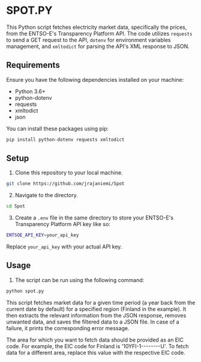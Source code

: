 # SPOT.PY

This Python script fetches electricity market data, specifically the prices, from the ENTSO-E's Transparency Platform API. The code utilizes `requests` to send a GET request to the API, `dotenv` for environment variables management, and `xmltodict` for parsing the API's XML response to JSON.

## Requirements

Ensure you have the following dependencies installed on your machine:

- Python 3.6+
- python-dotenv
- requests
- xmltodict
- json

You can install these packages using pip:

```bash
pip install python-dotenv requests xmltodict
```

## Setup

1. Clone this repository to your local machine.

```bash
git clone https://github.com/jrajaniemi/Spot
```

2. Navigate to the directory.

```bash
cd Spot
```
3. Create a `.env` file in the same directory to store your ENTSO-E's Transparency Platform API key like so:

```bash
ENTSOE_API_KEY=your_api_key
```
Replace `your_api_key` with your actual API key.

## Usage

1. The script can be run using the following command:

```bash
python spot.py
```

This script fetches market data for a given time period (a year back from the current date by default) for a specified region (Finland in the example). It then extracts the relevant information from the JSON response, removes unwanted data, and saves the filtered data to a JSON file. In case of a failure, it prints the corresponding error message.

The area for which you want to fetch data should be provided as an EIC code. For example, the EIC code for Finland is '10YFI-1--------U'. To fetch data for a different area, replace this value with the respective EIC code.

